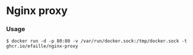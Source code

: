 # Nginx proxy

### Usage

```
$ docker run -d -p 80:80 -v /var/run/docker.sock:/tmp/docker.sock -t ghcr.io/efaille/nginx-proxy
```
